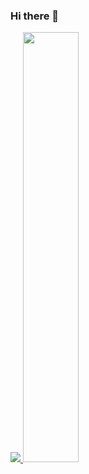### Hi there 👋

<a href="s">
  <img src="https://github-readme-stats.vercel.app/api/top-langs/?username=awh0418&layout=compact&theme=tokyonight" />
</a>
<a href="s">
  <img src="https://github-readme-stats.vercel.app/api?username=awh0418&theme=tokyonight&show_icons=true" width="42%" />
</a>
